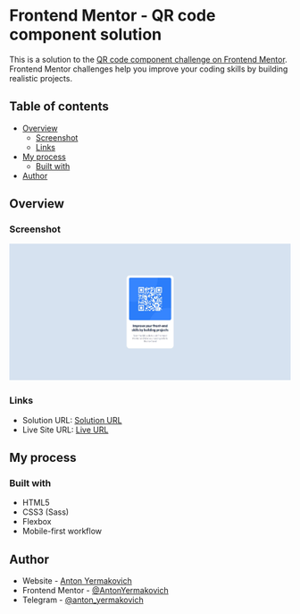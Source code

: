 # Frontend Mentor - QR code component solution

This is a solution to the [QR code component challenge on Frontend Mentor](https://www.frontendmentor.io/challenges/qr-code-component-iux_sIO_H). Frontend Mentor challenges help you improve your coding skills by building realistic projects. 

## Table of contents

- [Overview](#overview)
  - [Screenshot](#screenshot)
  - [Links](#links)
- [My process](#my-process)
  - [Built with](#built-with)
- [Author](#author)

## Overview

### Screenshot

![](./images/screenshot.jpg)

### Links

- Solution URL: [Solution URL](https://www.frontendmentor.io/solutions/qr-code-PwXoDxsKQW)
- Live Site URL: [Live URL](https://antonyermakovich.github.io/qr-code/)

## My process

### Built with

- HTML5
- CSS3 (Sass)
- Flexbox
- Mobile-first workflow

## Author

- Website - [Anton Yermakovich](https://portfolio-two-khaki-41.vercel.app/)
- Frontend Mentor - [@AntonYermakovich](https://www.frontendmentor.io/profile/AntonYermakovich)
- Telegram - [@anton_yermakovich](https://t.me/anton_yermakovich)
